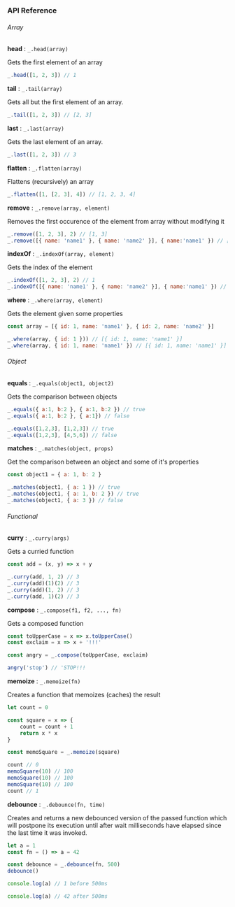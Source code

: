### API Reference

###### Array

**head** : ```_.head(array)```

Gets the first element of an array

```js
_.head([1, 2, 3]) // 1
```

**tail** : ```_.tail(array)```

Gets all but the first element of an array.

```js
_.tail([1, 2, 3]) // [2, 3]
```

**last** : ```_.last(array)```

Gets the last element of an array.

```js
_.last([1, 2, 3]) // 3
```

**flatten** : ```_.flatten(array)```

Flattens (recursively) an array

```js
_.flatten([1, [2, 3], 4]) // [1, 2, 3, 4]
```

**remove** : ```_.remove(array, element)```

Removes the first occurence of the element from array without modifying it

```js
_.remove([1, 2, 3], 2) // [1, 3]
_.remove([{ name: 'name1' }, { name: 'name2' }], { name:'name1' }) // [{ name: 'name2' }]
```

**indexOf** : ```_.indexOf(array, element)```

Gets the index of the element

```js
_.indexOf([1, 2, 3], 2) // 1
_.indexOf([{ name: 'name1' }, { name: 'name2' }], { name:'name1' }) // 0
```

**where** : ```_.where(array, element)```

Gets the element given some properties

```js
const array = [{ id: 1, name: 'name1' }, { id: 2, name: 'name2' }]

_.where(array, { id: 1 })) // [{ id: 1, name: 'name1' }]
_.where(array, { id: 1, name: 'name1' }) // [{ id: 1, name: 'name1' }]
```

###### Object

**equals** : ```_.equals(object1, object2)```

Gets the comparison between objects

```js
_.equals({ a:1, b:2 }, { a:1, b:2 }) // true
_.equals({ a:1, b:2 }, { a:1}) // false

_.equals([1,2,3], [1,2,3]) // true
_.equals([1,2,3], [4,5,6]) // false
```

**matches** : ```_.matches(object, props)```

Get the comparison between an object and some of it's properties

```js
const object1 = { a: 1, b: 2 }

_.matches(object1, { a: 1 }) // true
_.matches(object1, { a: 1, b: 2 }) // true
_.matches(object1, { a: 3 }) // false
```

###### Functional

**curry** : ```_.curry(args)```

Gets a curried function

```js
const add = (x, y) => x + y

_.curry(add, 1, 2) // 3
_.curry(add)(1)(2) // 3
_.curry(add)(1, 2) // 3
_.curry(add, 1)(2) // 3
```

**compose** : ```_.compose(f1, f2, ..., fn)```

Gets a composed function

```js
const toUpperCase = x => x.toUpperCase()
const exclaim = x => x + '!!!'

const angry = _.compose(toUpperCase, exclaim)

angry('stop') // 'STOP!!!
```

**memoize** : ```_.memoize(fn)```

Creates a function that memoizes (caches) the result

```js
let count = 0

const square = x => {
    count = count + 1
    return x * x
}

const memoSquare = _.memoize(square)

count // 0
memoSquare(10) // 100
memoSquare(10) // 100
memoSquare(10) // 100
count // 1
```

**debounce** : ```_.debounce(fn, time)```

Creates and returns a new debounced version of the passed function which will postpone its execution until after wait milliseconds have elapsed since the last time it was invoked.

```js
let a = 1
const fn = () => a = 42

const debounce = _.debounce(fn, 500)
debounce()

console.log(a) // 1 before 500ms

console.log(a) // 42 after 500ms
```
